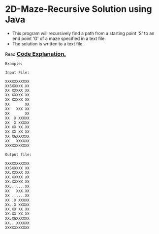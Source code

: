 2D-Maze-Recursive Solution using Java
=================

- This program will recursively find a path from a starting point 'S' to an end point 'G' of a maze specified in a text file.
- The solution is written to a text file.

Read <a style="font-weight:bold; font-size:18px" href="http://www.prashantghimire.com/solve-2d-maze-recursively-using-java/">Code Explanation.</a>

```html
Example:

Input File:

XXXXXXXXXXX
XXSXXXXX XX
XX XXXXX XX
XX XXXXX XX
XX XXXXX XX
XX       XX
XX   XXX XX
XX       XX
XX  X XXXXX
XX  X XXXXX
XX XX XX XX
XX XX XX XX
XX XGXXXXXX
XX   XXXXXX
XXXXXXXXXXX

Output file:

XXXXXXXXXXX
XXSXXXXX XX
XX.XXXXX XX
XX.XXXXX XX
XX.XXXXX XX
XX.......XX
XX   XXX.XX
XX ......XX
XX .X XXXXX
XX..X XXXXX
XX.XX XX XX
XX.XX XX XX
XX.XGXXXXXX
XX...XXXXXX
XXXXXXXXXXX
```
